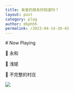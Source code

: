 ```yaml
---
title: 亲爱的朋友你知道吗？
layout: post
category: plog
author: dkphhh
permalink: /2023-04-14-20-43
---
```

\# Now Playing 

🎵 永和

🎤 浅堤

💽 不完整的村庄

![](https://cdn.jsdelivr.net/gh/dkphhh/img/imgformessage/20230414204333.jpg)
